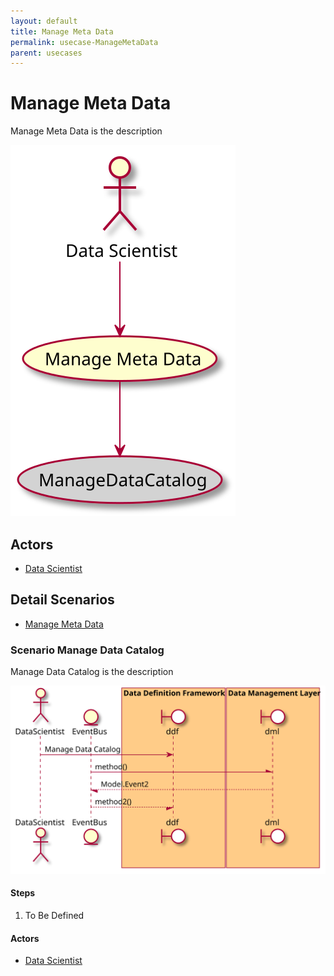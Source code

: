 ```yaml
---
layout: default
title: Manage Meta Data
permalink: usecase-ManageMetaData
parent: usecases
---
```


# Manage Meta Data

Manage Meta Data is the description

![Activities Diagram](./activities.svg)

## Actors

* [Data Scientist](actor-datascientist)


## Detail Scenarios

* [Manage Meta Data](#scenario-ManageDataCatalog)

  
### Scenario Manage Data Catalog

Manage Data Catalog is the description

![Scenario nameNoSpaces](./ManageDataCatalog.svg)

#### Steps

1. To Be Defined


#### Actors

* [Data Scientist](actor-datascientist)



